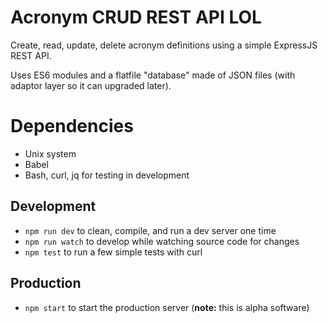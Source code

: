 # Acronym CRUD REST API LOL
Create, read, update, delete acronym definitions using a simple ExpressJS REST API.

Uses ES6 modules and a flatfile "database" made of JSON files (with adaptor layer so it can upgraded later).

# Dependencies
* Unix system
* Babel
* Bash, curl, jq for testing in development

## Development
* `npm run dev` to clean, compile, and run a dev server one time
* `npm run watch` to develop while watching source code for changes
* `npm test` to run a few simple tests with curl

## Production
* `npm start` to start the production server (**note:** this is alpha software)